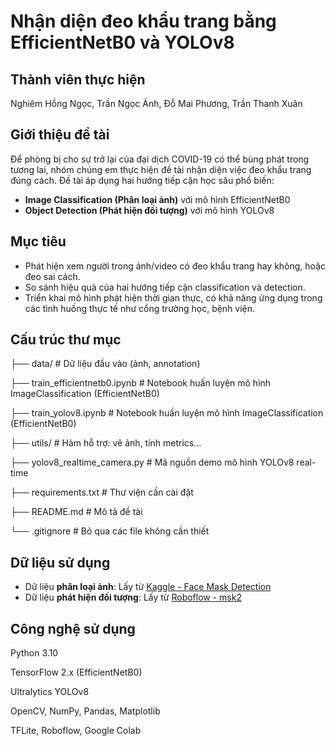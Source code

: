 # Nhận diện đeo khẩu trang bằng EfficientNetB0 và YOLOv8
## Thành viên thực hiện
Nghiêm Hồng Ngọc, Trần Ngọc Ánh, Đỗ Mai Phương, Trần Thanh Xuân
## Giới thiệu đề tài

Để phòng bị cho sự trở lại của đại dịch COVID-19 có thể bùng phát trong tương lai, nhóm chúng em thực hiện đề tài nhận diện việc đeo khẩu trang đúng cách. Đề tài áp dụng hai hướng tiếp cận học sâu phổ biến:

- **Image Classification (Phân loại ảnh)** với mô hình EfficientNetB0
- **Object Detection (Phát hiện đối tượng)** với mô hình YOLOv8

## Mục tiêu

- Phát hiện xem người trong ảnh/video có đeo khẩu trang hay không, hoặc đeo sai cách.
- So sánh hiệu quả của hai hướng tiếp cận classification và detection.
- Triển khai mô hình phát hiện thời gian thực, có khả năng ứng dụng trong các tình huống thực tế như cổng trường học, bệnh viện.

## Cấu trúc thư mục


├── data/ # Dữ liệu đầu vào (ảnh, annotation)

├── train_efficientnetb0.ipynb # Notebook huấn luyện mô hình ImageClassification (EfficientNetB0)

├── train_yolov8.ipynb # Notebook huấn luyện mô hình ImageClassification (EfficientNetB0)

├── utils/ # Hàm hỗ trợ: vẽ ảnh, tính metrics...

├── yolov8_realtime_camera.py # Mã nguồn demo mô hình YOLOv8 real-time 

├── requirements.txt # Thư viện cần cài đặt

├── README.md # Mô tả đề tài

└── .gitignore # Bỏ qua các file không cần thiết


## Dữ liệu sử dụng

- Dữ liệu **phân loại ảnh**: Lấy từ [Kaggle - Face Mask Detection](https://www.kaggle.com/datasets/andrewmvd/face-mask-detection)
- Dữ liệu **phát hiện đối tượng**: Lấy từ [Roboflow - msk2](https://universe.roboflow.com/mask-zmvem/msk2/dataset/1)

## Công nghệ sử dụng
Python 3.10

TensorFlow 2.x (EfficientNetB0)

Ultralytics YOLOv8

OpenCV, NumPy, Pandas, Matplotlib

TFLite, Roboflow, Google Colab

